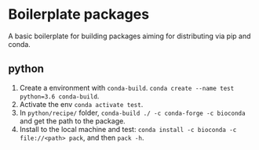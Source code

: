 # Boilerplate packages

A basic boilerplate for building packages aiming for distributing via pip and conda.

## python

1. Create a environment with `conda-build`. `conda create --name test python=3.6 conda-build`.
2. Activate the env `conda activate test`.
3. In `python/recipe/` folder, `conda-build ./ -c conda-forge -c bioconda` and get the path to the package.
4. Install to the local machine and test: `conda install -c bioconda -c file://<path> pack`, and then `pack -h`.
